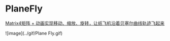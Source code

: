 # PlaneFly

[Matrix4矩阵 + 动画实现移动、缩放、旋转，让纸飞机沿着贝塞尔曲线轨迹飞起来](https://juejin.cn/post/6924591088040673294)

![image](../gif/Plane Fly.gif)
